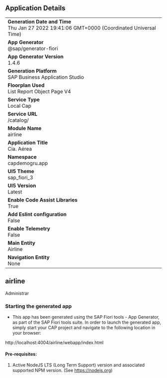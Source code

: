 ## Application Details
|               |
| ------------- |
|**Generation Date and Time**<br>Thu Jan 27 2022 19:41:06 GMT+0000 (Coordinated Universal Time)|
|**App Generator**<br>@sap/generator-fiori|
|**App Generator Version**<br>1.4.6|
|**Generation Platform**<br>SAP Business Application Studio|
|**Floorplan Used**<br>List Report Object Page V4|
|**Service Type**<br>Local Cap|
|**Service URL**<br>/catalog/
|**Module Name**<br>airline|
|**Application Title**<br>Cia. Aérea|
|**Namespace**<br>capdemogru.app|
|**UI5 Theme**<br>sap_fiori_3|
|**UI5 Version**<br>Latest|
|**Enable Code Assist Libraries**<br>True|
|**Add Eslint configuration**<br>False|
|**Enable Telemetry**<br>False|
|**Main Entity**<br>Airline|
|**Navigation Entity**<br>None|

## airline

Administrar

### Starting the generated app

-   This app has been generated using the SAP Fiori tools - App Generator, as part of the SAP Fiori tools suite.  In order to launch the generated app, simply start your CAP project and navigate to the following location in your browser:

http://localhost:4004/airline/webapp/index.html

#### Pre-requisites:

1. Active NodeJS LTS (Long Term Support) version and associated supported NPM version.  (See https://nodejs.org)


